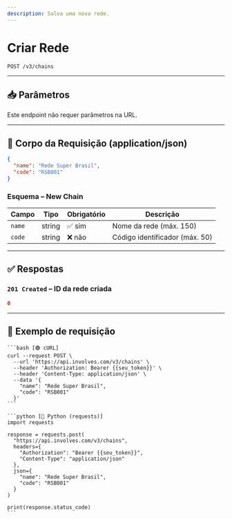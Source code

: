 ```yaml
---
description: Salva uma nova rede.
---
```


# Criar Rede

`POST /v3/chains`

***

## 📥 Parâmetros

Este endpoint não requer parâmetros na URL.

***

## 📨 Corpo da Requisição (application/json)

```json
{
  "name": "Rede Super Brasil",
  "code": "RSB001"
}
```

### Esquema – New Chain

| Campo  | Tipo   | Obrigatório | Descrição                      |
| ------ | ------ | ----------- | ------------------------------ |
| `name` | string | ✅ sim       | Nome da rede (máx. 150)        |
| `code` | string | ❌ não       | Código identificador (máx. 50) |

***

## ✅ Respostas

### `201 Created` – ID da rede criada

```json
0
```

***

## 📘 Exemplo de requisição

````tabs
```bash [🟢 cURL]
curl --request POST \
  --url 'https://api.involves.com/v3/chains' \
  --header 'Authorization: Bearer {{seu_token}}' \
  --header 'Content-Type: application/json' \
  --data '{
    "name": "Rede Super Brasil",
    "code": "RSB001"
  }'
```

```python [🔵 Python (requests)]
import requests

response = requests.post(
  "https://api.involves.com/v3/chains",
  headers={
    "Authorization": "Bearer {{seu_token}}",
    "Content-Type": "application/json"
  },
  json={
    "name": "Rede Super Brasil",
    "code": "RSB001"
  }
)

print(response.status_code)
```
````
